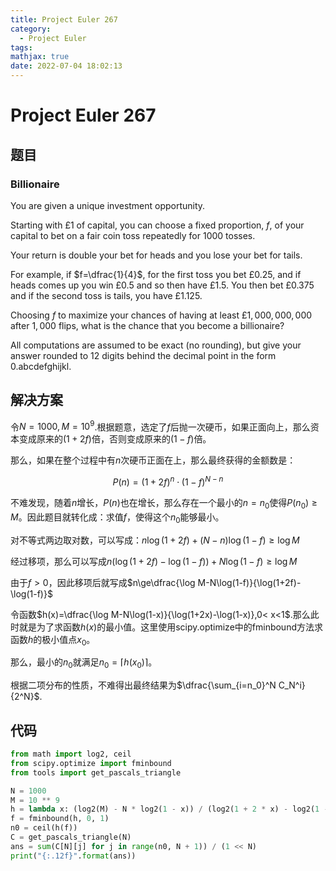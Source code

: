 ```yaml
---
title: Project Euler 267
category:
  - Project Euler
tags:
mathjax: true
date: 2022-07-04 18:02:13
---
```


<escape><!-- more --></escape>

# Project Euler 267

## 题目

### Billionaire

You are given a unique investment opportunity.

Starting with $£1$ of capital, you can choose a fixed proportion, $f$, of your capital to bet on a fair coin toss repeatedly for $1000$ tosses.

Your return is double your bet for heads and you lose your bet for tails.

For example, if $f=\dfrac{1}{4}$,  for the first toss you bet $£0.25$, and if heads comes up you win $£0.5$ and so then have $£1.5$. You then bet $£0.375$ and if the second toss is tails, you have $£1.125$.

Choosing $f$ to maximize your chances of having at least $£1,000,000,000$ after $1,000$ flips, what is the chance that you become a billionaire?

All computations are assumed to be exact (no rounding), but give your answer rounded to $12$ digits behind the decimal point in the form 0.abcdefghijkl.

## 解决方案

令$N=1000,M=10^9$.根据题意，选定了$f$后抛一次硬币，如果正面向上，那么资本变成原来的$(1+2f)$倍，否则变成原来的$(1-f)$倍。

那么，如果在整个过程中有$n$次硬币正面在上，那么最终获得的金额数是：

$$P(n)=(1+2f)^n\cdot(1-f)^{N-n}$$

不难发现，随着$n$增长，$P(n)$也在增长，那么存在一个最小的$n=n_0$使得$P(n_0)\ge M$。因此题目就转化成：求值$f$，使得这个$n_0$能够最小。

对不等式两边取对数，可以写成：$n\log(1+2f)+(N-n)\log(1-f)\ge \log M$

经过移项，那么可以写成$n(\log(1+2f)-\log(1-f))+N\log(1-f)\ge \log M$

由于$f>0$，因此移项后就写成$n\ge\dfrac{\log M-N\log(1-f)}{\log(1+2f)-\log(1-f)}$

令函数$h(x)=\dfrac{\log M-N\log(1-x)}{\log(1+2x)-\log(1-x)},0< x<1$.那么此时就是为了求函数$h(x)$的最小值。这里使用scipy.optimize中的fminbound方法求函数$h$的极小值点$x_0$。

那么，最小的$n_0$就满足$n_0=\lceil h(x_0)\rceil$。

根据二项分布的性质，不难得出最终结果为$\dfrac{\sum_{i=n_0}^N C_N^i}{2^N}$.

## 代码

```py
from math import log2, ceil
from scipy.optimize import fminbound
from tools import get_pascals_triangle

N = 1000
M = 10 ** 9
h = lambda x: (log2(M) - N * log2(1 - x)) / (log2(1 + 2 * x) - log2(1 - x))
f = fminbound(h, 0, 1)
n0 = ceil(h(f))
C = get_pascals_triangle(N)
ans = sum(C[N][j] for j in range(n0, N + 1)) / (1 << N)
print("{:.12f}".format(ans))

```
